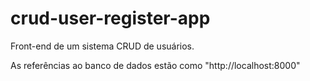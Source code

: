 
# crud-user-register-app

Front-end de um sistema CRUD de usuários.

As referências ao banco de dados estão como "http://localhost:8000"

